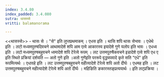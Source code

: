 ```yaml
---
index: 3.4.80
index_padded: 3.4.080
sutra: थासस्से
vritti: balamanorama

---
```

<<थासस्से>> - थासः से । "से" इति लुप्तप्रथमाकम् । एधस इति । थासि शपि थासः सेभावः । एधेथे इति । लटो मध्यमपुरुषदिवचने आथामादेशे शपि आम एत्वे आकारस्य इयादेशे गुणे यलोप इति भावः । एधध्व इति । लटो मध्यमपुरुषबहुवचने ध्वमादेशे शपि टेरेत्वे रूपम् । लट उत्तमपुरुषैकवचने इडादेशे एत्वे शपि एध ए इति स्थिते प्रक्रियां दर्शयति —  अतो गुणे इति ।अतो गुणे॑इति पररूपे वृद्ध्यपवादे कृते सति "एधे" इति रूपमित्यर्थः । एधावहे इति । लट उत्तमपुरुषबहुवचने वहीत्यादेशे टेरेत्वे शपि अतो दीर्घः । एधमह इति । लट उत्तमपुरुषबहुवचने महीत्यादेशे टेरेत्वे शपि अतो दीर्घः । महिङिति ङकारस्तङ्प्रत्ययार्थः । इति लट्प्रक्रिया । 